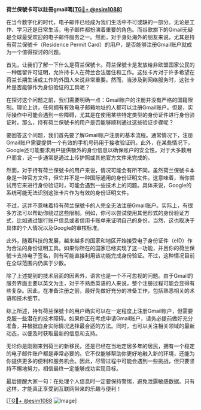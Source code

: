 **荷兰保號卡可以註冊gmail嗎[[TG💪+ @esim1088](https://t.me/s/esim1088)]**

在当今数字化的时代，电子邮件已经成为我们生活中不可或缺的一部分。无论是工作、学习还是日常生活，电子邮件都扮演着重要的角色。而谷歌旗下的Gmail无疑是全球最受欢迎的电子邮件服务之一。然而，对于身处海外的朋友来说，尤其是持有荷兰保號卡（Residence Permit Card）的用户，是否能够注册Gmail账户就成为一个值得探讨的问题。

首先，让我们了解一下什么是荷兰保號卡。荷兰保號卡是发放给非欧盟国家公民的一种居留许可证明，允许持卡人在荷兰合法居住和工作。这张卡片对于许多希望在荷兰长期生活或工作的外国人来说非常重要。然而，当涉及到网络服务时，这张卡片是否能够作为身份验证的工具呢？

在探讨这个问题之前，我们需要明确一点：Gmail账户的注册并没有严格的国籍限制。理论上讲，任何拥有有效电子邮箱地址的人都可以注册Gmail账户。但是，实际操作中可能会遇到一些障碍，尤其是在使用某些特定类型的身份证件进行身份验证时。那么，持有荷兰保號卡的用户是否能够顺利通过这些验证步骤呢？

要回答这个问题，我们首先要了解Gmail账户注册的基本流程。通常情况下，注册Gmail账户需要提供一个有效的手机号码用于接收验证码。此外，在某些情况下，Google还可能要求用户提供额外的身份信息以确保账户的安全性。对于大多数用户而言，这一步通常是通过上传护照或其他官方文件来完成的。

然而，对于持有荷兰保號卡的用户来说，情况可能会有所不同。虽然荷兰保號卡本身是一种官方文件，但它并不是一种国际通用的身份证明文件。这意味着，当你尝试用它来进行身份验证时，可能会遇到一些技术上的问题。具体来说，Google的系统可能无法识别这张卡片作为有效的身份证明文件。

不过，这并不意味着持有荷兰保號卡的人完全无法注册Gmail账户。实际上，有很多方法可以帮助你绕过这些限制。例如，你可以尝试使用其他形式的身份验证方式，比如通过银行账户信息或者信用卡账单来证明自己的身份。当然，这也取决于具体的个人情况以及Google的审核标准。

此外，随着科技的发展，越来越多的国家和地区开始接受电子身份证件（eID）作为合法的身份证明工具。如果你所在的国家已经实现了这一功能，并且你的荷兰保號卡支持电子签名，则有可能直接利用该功能完成身份验证。不过，这种情况目前在全球范围内仍属于少数。

除了上述提到的技术层面的因素外，语言也是一个不可忽视的问题。由于Gmail的服务界面主要以英文为主，对于不熟悉英语的人来说，整个注册过程可能会显得有些复杂。因此，在准备注册之前，最好先做好充分的准备工作，包括熟悉相关的术语和技术细节。

综上所述，持有荷兰保號卡的用户确实可以在一定程度上注册Gmail账户，但需要克服一些潜在的技术障碍。如果你正在考虑申请Gmail账户，请务必提前做好充分准备，并根据自身实际情况选择最合适的方法。同时，也可以关注相关领域的最新动态，以便及时获取最新的信息和支持。

无论你是刚刚来到荷兰的新移民，还是已经在当地定居多年的居民，拥有一个稳定的电子邮件账户都是非常必要的。它不仅能够帮助你更好地融入新的环境，还能为你提供更多的便利和服务机会。因此，尽管过程中可能会遇到一些挑战，但只要坚持不懈地努力，相信最终一定能够成功实现目标。

最后提醒大家一句：在处理个人信息时一定要保持警惕，避免泄露敏感数据。只有这样，才能真正享受到互联网带来的乐趣与便利！

[[TG💪+ @esim1088](https://t.me/s/esim1088) ![Image](https://i.postimg.cc/4NQfJmqS/Snipaste-2025-05-13-00-14-12.png)]